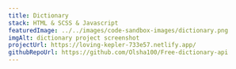 ```yaml
---
title: Dictionary
stack: HTML & SCSS & Javascript
featuredImage: ../../images/code-sandbox-images/dictionary.png
imgAlt: dictionary project screenshot
projectUrl: https://loving-kepler-733e57.netlify.app/
githubRepoUrl: https://github.com/Olsha100/Free-dictionary-api
---
```

